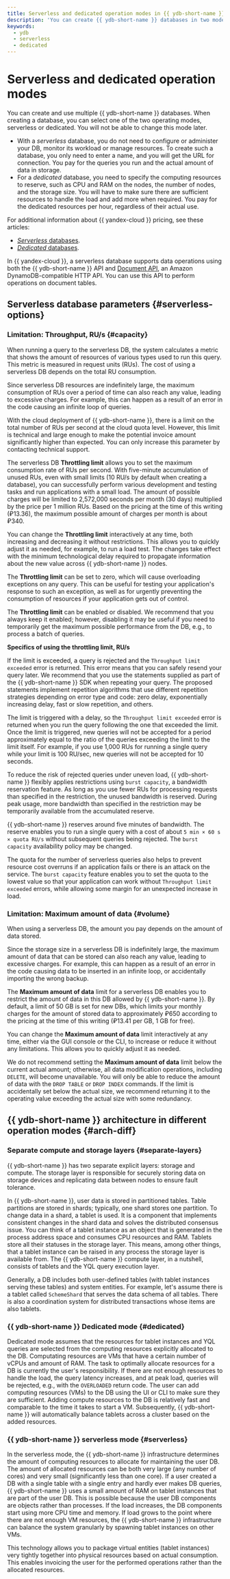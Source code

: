 ```yaml
---
title: Serverless and dedicated operation modes in {{ ydb-short-name }}
description: 'You can create {{ ydb-short-name }} databases in two modes: dedicated and serverless. Dedicated mode assumes that the resources for tablet instances and YQL queries are selected from the resources explicitly allocated to the compute database. In serverless mode, the {{ ydb-short-name }} infrastructure determines the amount of computing resources to allocate for maintaining the user database.'
keywords:
  - ydb
  - serverless
  - dedicated
---
```


# Serverless and dedicated operation modes

You can create and use multiple {{ ydb-short-name }} databases. When creating a database, you can select one of the two operating modes, serverless or dedicated. You will not be able to change this mode later.
* With a _serverless_ database, you do not need to configure or administer your DB, monitor its workload or manage resources. To create such a database, you only need to enter a name, and you will get the URL for connection. You pay for the queries you run and the actual amount of data in storage.
* For a _dedicated_ database, you need to specify the computing resources to reserve, such as CPU and RAM on the nodes, the number of nodes, and the storage size. You will have to make sure there are sufficient resources to handle the load and add more when required. You pay for the dedicated resources per hour, regardless of their actual use.


For additional information about {{ yandex-cloud }} pricing, see these articles:

* [_Serverless_ databases](../pricing/serverless.md).
* [_Dedicated_ databases](../pricing/dedicated.md).


In {{ yandex-cloud }}, a serverless database supports data operations using both the {{ ydb-short-name }} API and [Document API](../docapi/tools/aws-http.md), an Amazon DynamoDB-compatible HTTP API. You can use this API to perform operations on document tables.

## Serverless database parameters {#serverless-options}

### Limitation: Throughput, RU/s {#capacity}

When running a query to the serverless DB, the system calculates a metric that shows the amount of resources of various types used to run this query. This metric is measured in request units (RUs). The cost of using a serverless DB depends on the total RU consumption.

Since serverless DB resources are indefinitely large, the maximum consumption of RUs over a period of time can also reach any value, leading to excessive charges. For example, this can happen as a result of an error in the code causing an infinite loop of queries.

With the cloud deployment of {{ ydb-short-name }}, there is a limit on the total number of RUs per second at the cloud quota level. However, this limit is technical and large enough to make the potential invoice amount significantly higher than expected. You can only increase this parameter by contacting technical support.

The serverless DB **Throttling limit** allows you to set the maximum consumption rate of RUs per second. With five-minute accumulation of unused RUs, even with small limits (10 RU/s by default when creating a database), you can successfully perform various development and testing tasks and run applications with a small load. The amount of possible charges will be limited to 2,572,000 seconds per month (30 days) multiplied by the price per 1 million RUs. Based on the pricing at the time of this writing (₽13.36), the maximum possible amount of charges per month is about ₽340.

You can change the **Throttling limit** interactively at any time, both increasing and decreasing it without restrictions. This allows you to quickly adjust it as needed, for example, to run a load test. The changes take effect with the minimum technological delay required to propagate information about the new value across {{ ydb-short-name }} nodes.

The **Throttling limit** can be set to zero, which will cause overloading exceptions on any query. This can be useful for testing your application's response to such an exception, as well as for urgently preventing the consumption of resources if your application gets out of control.

The **Throttling limit** can be enabled or disabled. We recommend that you always keep it enabled; however, disabling it may be useful if you need to temporarily get the maximum possible performance from the DB, e.g., to process a batch of queries.

**Specifics of using the throttling limit, RU/s**

If the limit is exceeded, a query is rejected and the `Throughput limit exceeded` error is returned. This error means that you can safely resend your query later. We recommend that you use the statements supplied as part of the {{ ydb-short-name }} SDK when repeating your query. The proposed statements implement repetition algorithms that use different repetition strategies depending on error type and code: zero delay, exponentially increasing delay, fast or slow repetition, and others.

The limit is triggered with a delay, so the `Throughput limit exceeded` error is returned when you run the query following the one that exceeded the limit. Once the limit is triggered, new queries will not be accepted for a period approximately equal to the ratio of the queries exceeding the limit to the limit itself. For example, if you use 1,000 RUs for running a single query while your limit is 100 RU/sec, new queries will not be accepted for 10 seconds.

To reduce the risk of rejected queries under uneven load, {{ ydb-short-name }} flexibly applies restrictions using `burst capacity`, a bandwidth reservation feature. As long as you use fewer RUs for processing requests than specified in the restriction, the unused bandwidth is reserved. During peak usage, more bandwidth than specified in the restriction may be temporarily available from the accumulated reserve.

{{ ydb-short-name }} reserves around five minutes of bandwidth. The reserve enables you to run a single query with a cost of about `5 min × 60 s × quota RU/s` without subsequent queries being rejected. The `burst capacity` availability policy may be changed.

The quota for the number of serverless queries also helps to prevent resource cost overruns if an application fails or there is an attack on the service. The `burst capacity` feature enables you to set the quota to the lowest value so that your application can work without `Throughput limit exceeded` errors, while allowing some margin for an unexpected increase in load.

### Limitation: Maximum amount of data {#volume}


When using a serverless DB, the amount you pay depends on the amount of data stored.

Since the storage size in a serverless DB is indefinitely large, the maximum amount of data that can be stored can also reach any value, leading to excessive charges. For example, this can happen as a result of an error in the code causing data to be inserted in an infinite loop, or accidentally importing the wrong backup.


The **Maximum amount of data** limit for a serverless DB enables you to restrict the amount of data in this DB allowed by {{ ydb-short-name }}. By default, a limit of 50 GB is set for new DBs, which limits your monthly charges for the amount of stored data to approximately ₽650 according to the pricing at the time of this writing (₽13.41 per GB, 1 GB for free).

You can change the **Maximum amount of data** limit interactively at any time, either via the GUI console or the CLI, to increase or reduce it without any limitations. This allows you to quickly adjust it as needed.

We do not recommend setting the **Maximum amount of data** limit below the current actual amount; otherwise, all data modification operations, including `DELETE`, will become unavailable. You will only be able to reduce the amount of data with the `DROP TABLE` or `DROP INDEX` commands. If the limit is accidentally set below the actual size, we recommend returning it to the operating value exceeding the actual size with some redundancy.

## {{ ydb-short-name }} architecture in different operation modes {#arch-diff}

### Separate compute and storage layers {#separate-layers}

{{ ydb-short-name }} has two separate explicit layers: storage and compute. The storage layer is responsible for securely storing data on storage devices and replicating data between nodes to ensure fault tolerance.

In {{ ydb-short-name }}, user data is stored in partitioned tables. Table partitions are stored in shards; typically, one shard stores one partition. To change data in a shard, a tablet is used. It is a component that implements consistent changes in the shard data and solves the distributed consensus issue. You can think of a tablet instance as an object that is generated in the process address space and consumes CPU resources and RAM. Tablets store all their statuses in the storage layer. This means, among other things, that a tablet instance can be raised in any process the storage layer is available from. The {{ ydb-short-name }} compute layer, in a nutshell, consists of tablets and the YQL query execution layer.

Generally, a DB includes both user-defined tables (with tablet instances serving these tables) and system entities. For example, let's assume there is a tablet called `SchemeShard` that serves the data schema of all tables. There is also a coordination system for distributed transactions whose items are also tablets.

### {{ ydb-short-name }} Dedicated mode {#dedicated}

Dedicated mode assumes that the resources for tablet instances and YQL queries are selected from the computing resources explicitly allocated to the DB. Computating resources are VMs that have a certain number of vCPUs and amount of RAM. The task to optimally allocate resources for a DB is currently the user's responsibility. If there are not enough resources to handle the load, the query latency increases, and at peak load, queries will be rejected, e.g., with the `OVERLOADED` return code. The user can add computing resources (VMs) to the DB using the UI or CLI to make sure they are sufficient. Adding compute resources to the DB is relatively fast and comparable to the time it takes to start a VM. Subsequently, {{ ydb-short-name }} will automatically balance tablets across a cluster based on the added resources.

### {{ ydb-short-name }} serverless mode {#serverless}

In the serverless mode, the {{ ydb-short-name }} infrastructure determines the amount of computing resources to allocate for maintaining the user DB. The amount of allocated resources can be both very large (any number of cores) and very small (significantly less than one core). If a user created a DB with a single table with a single entry and hardly ever makes DB queries, {{ ydb-short-name }} uses a small amount of RAM on tablet instances that are part of the user DB. This is possible because the user DB components are objects rather than processes. If the load increases, the DB components start using more CPU time and memory. If load grows to the point where there are not enough VM resources, the {{ ydb-short-name }} infrastructure can balance the system granularly by spawning tablet instances on other VMs.

This technology allows you to package virtual entities (tablet instances) very tightly together into physical resources based on actual consumption. This enables invoicing the user for the performed operations rather than the allocated resources.
